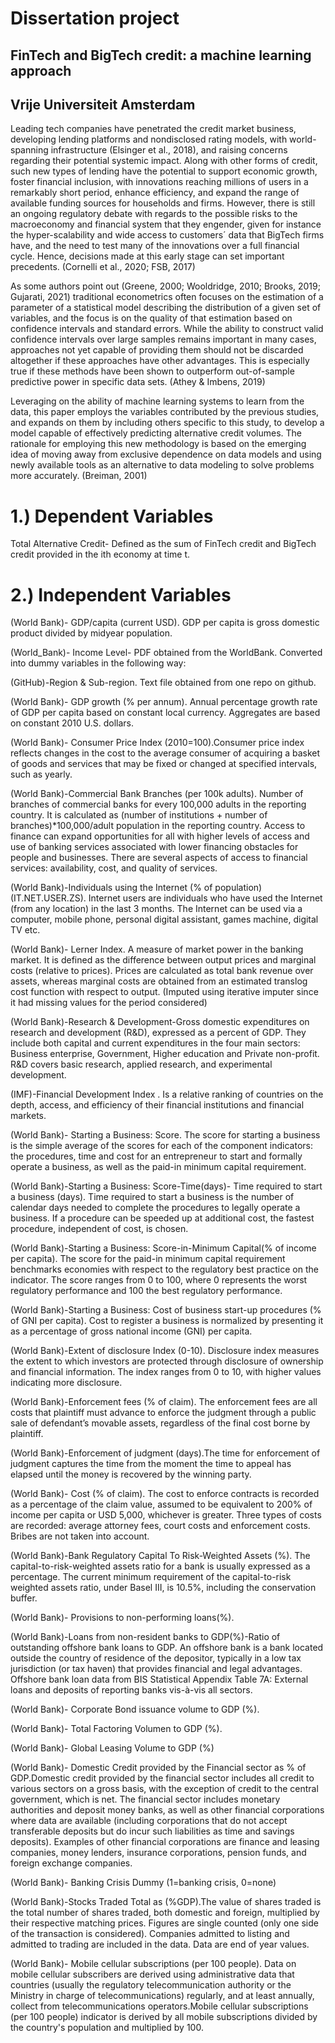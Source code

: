 # Dissertation project
## FinTech and BigTech credit: a machine learning approach
## Vrije Universiteit Amsterdam
Leading tech companies have penetrated the credit market business, developing lending platforms and nondisclosed rating models, with world-spanning infrastructure (Elsinger et al., 2018), and raising concerns regarding their potential systemic impact. Along with other forms of credit, such new types of lending have the potential to support economic growth, foster financial inclusion, with innovations reaching millions of users in a remarkably short period, enhance efficiency, and expand the range of available funding sources for households and firms. However, there is still an ongoing regulatory debate with regards to the possible risks to the macroeconomy and financial system that they engender, given for instance the hyper-scalability and wide access to customers´ data that BigTech firms have, and the need to test many of the innovations over a full financial cycle. Hence, decisions made at this early stage can set important precedents. (Cornelli et al., 2020; FSB, 2017)

As some authors point out (Greene, 2000; Wooldridge, 2010; Brooks, 2019; Gujarati, 2021) traditional econometrics often focuses on the estimation of a parameter of a statistical model describing the distribution of a given set of variables, and the focus is on the quality of that estimation based on confidence intervals and standard errors. While the ability to construct valid confidence intervals over large samples remains important in many cases, approaches not yet capable of providing them should not be discarded altogether if these approaches have other advantages. This is especially true if these methods have been shown to outperform out-of-sample predictive power in specific data sets. (Athey & Imbens, 2019)

Leveraging on the ability of machine learning systems to learn from the data, this paper employs the variables contributed by the previous studies, and expands on them by including others specific to this study, to develop a model capable of effectively predicting alternative credit volumes. The rationale for employing this new methodology is based on the emerging idea of moving away from exclusive dependence on data models and using newly available tools as an alternative to data modeling to solve problems more accurately. (Breiman, 2001)


# 1.) Dependent Variables

Total Alternative Credit- Defined as the sum of FinTech credit and BigTech credit provided in the ith economy at time t.

# 2.) Independent Variables

 
   (World Bank)- GDP/capita (current USD). GDP per capita is gross domestic product divided by midyear population.
   
   (World_Bank)- Income Level- PDF obtained from the WorldBank. Converted into dummy variables in the following way:
   
   (GitHub)-Region & Sub-region. Text file obtained from one repo on github.

   (World Bank)- GDP growth (% per annum). Annual percentage growth rate of GDP per capita based on constant local currency. Aggregates are based on constant 2010 U.S. dollars.
   
   (World Bank)- Consumer Price Index (2010=100).Consumer price index reflects changes in the cost to the average consumer of acquiring a basket of goods and services that may be fixed or changed at specified intervals, such as yearly.

   (World Bank)-Commercial Bank Branches (per 100k adults). Number of branches of commercial banks for every 100,000 adults in the reporting country. It is calculated as (number of institutions + number of branches)*100,000/adult population in the reporting country. Access to finance can expand opportunities for all with higher levels of access and use of banking services associated with lower financing obstacles for people and businesses. There are several aspects of access to financial services: availability, cost, and quality of services.

   (World Bank)-Individuals using the Internet (% of population)(IT.NET.USER.ZS). Internet users are individuals who have used the Internet (from any location) in the last 3 months. The Internet can be used via a computer, mobile phone, personal digital assistant, games machine, digital TV etc.
   
   (World Bank)- Lerner Index. A measure of market power in the banking market. It is defined as the difference between output prices and marginal costs (relative to prices). Prices are calculated as total bank revenue over assets, whereas marginal costs are obtained from an estimated translog cost function with respect to output. (Imputed using iterative imputer since it had missing values for the period considered)
   
   (World Bank)-Research & Development-Gross domestic expenditures on research and development (R&D), expressed as a percent of GDP. They include both capital and current expenditures in the four main sectors: Business enterprise, Government, Higher education and Private non-profit. R&D covers basic research, applied research, and experimental development.
   
   (IMF)-Financial Development Index . Is a relative ranking of countries on the depth, access, and efficiency of their financial institutions and financial markets.
   
   (World Bank)- Starting a Business: Score. The score for starting a business is the simple average of the scores for each of the component indicators: the procedures, time and cost for an entrepreneur to start and formally operate a business, as well as the paid-in minimum capital requirement.
   
   (World Bank)-Starting a Business: Score-Time(days)- Time required to start a business (days). Time required to start a business is the number of calendar days needed to complete the procedures to legally operate a business. If a procedure can be speeded up at additional cost, the fastest procedure, independent of cost, is chosen.
   
   (World Bank)-Starting a Business: Score-in-Minimum Capital(% of income per capita). The score for the paid-in minimum capital requirement benchmarks economies with respect to the regulatory best practice on the indicator. The score ranges from 0 to 100, where 0 represents the worst regulatory performance and 100 the best regulatory performance.
   
   (World Bank)-Starting a Business: Cost of business start-up procedures (% of GNI per capita). Cost to register a business is normalized by presenting it as a percentage of gross national income (GNI) per capita.
   
   (World Bank)-Extent of disclosure Index (0-10). Disclosure index measures the extent to which investors are protected through disclosure of ownership and financial information. The index ranges from 0 to 10, with higher values indicating more disclosure.
   
   (World Bank)-Enforcement fees (% of claim). The enforcement fees are all costs that plaintiff must advance to enforce the judgment through a public sale of defendant’s movable assets, regardless of the final cost borne by plaintiff.
   
   (World Bank)-Enforcement of judgment (days).The time for enforcement of judgment captures the time from the moment the time to appeal has elapsed until the money is recovered by the winning party.
   
   (World Bank)- Cost (% of claim). The cost to enforce contracts is recorded as a percentage of the claim value, assumed to be equivalent to 200% of income per capita or USD 5,000, whichever is greater. Three types of costs are recorded: average attorney fees, court costs and enforcement costs. Bribes are not taken into account.
   
   (World Bank)-Bank Regulatory Capital To Risk-Weighted Assets (%). The capital-to-risk-weighted assets ratio for a bank is usually expressed as a percentage. The current minimum requirement of the capital-to-risk weighted assets ratio, under Basel III, is 10.5%, including the conservation buffer.
   
   (World Bank)- Provisions to non-performing loans(%). 
   
   (World Bank)-Loans from non-resident banks to GDP(%)-Ratio of outstanding offshore bank loans to GDP. An offshore bank is a bank located outside the country of residence of the depositor, typically in a low tax jurisdiction (or tax haven) that provides financial and legal advantages. Offshore bank loan data from BIS Statistical Appendix Table 7A: External loans and deposits of reporting banks vis-à-vis all sectors.
   
   (World Bank)- Corporate Bond issuance volume to GDP (%).
   
   (World Bank)- Total Factoring Volumen to GDP (%).
   
   (World Bank)- Global Leasing Volume to GDP (%)
   
   (World Bank)- Domestic Credit provided by the Financial sector as % of GDP.Domestic credit provided by the financial sector includes all credit to various sectors on a gross basis, with the exception of credit to the central government, which is net. The financial sector includes monetary authorities and deposit money banks, as well as other financial corporations where data are available (including corporations that do not accept transferable deposits but do incur such liabilities as time and savings deposits). Examples of other financial corporations are finance and leasing companies, money lenders, insurance corporations, pension funds, and foreign exchange companies.
   
   (World Bank)- Banking Crisis Dummy (1=banking crisis, 0=none)
   
   (World Bank)-Stocks Traded Total as (%GDP).The value of shares traded is the total number of shares traded, both domestic and foreign, multiplied by their respective matching prices. Figures are single counted (only one side of the transaction is considered). Companies admitted to listing and admitted to trading are included in the data. Data are end of year values.
   
   (World Bank)- Mobile cellular subscriptions (per 100 people). Data on mobile cellular subscribers are derived using administrative data that countries (usually the regulatory telecommunication authority or the Ministry in charge of telecommunications) regularly, and at least annually, collect from telecommunications operators.Mobile cellular subscriptions (per 100 people) indicator is derived by all mobile subscriptions divided by the country's population and multiplied by 100.



   
